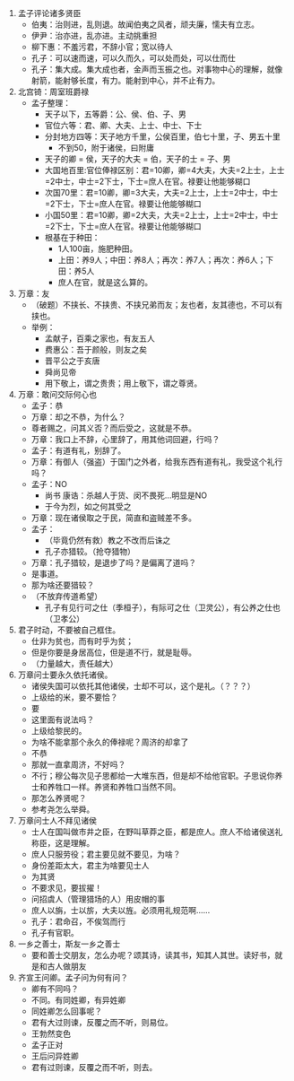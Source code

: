1. 孟子评论诸多贤臣
    * 伯夷：治则进，乱则退。故闻伯夷之风者，顽夫廉，懦夫有立志。
    * 伊尹：治亦进，乱亦进。主动挑重担
    * 柳下惠：不羞污君，不辞小官；宽以待人
    * 孔子：可以速而速，可以久而久，可以处而处，可以仕而仕
    * 孔子：集大成。集大成也者，金声而玉振之也。对事物中心的理解，就像射箭，能射够长度，有力。能射到中心，并不止有力。
2. 北宫锜：周室班爵禄
    * 孟子整理：
        * 天子以下，五等爵：公、侯、伯、子、男
        * 官位六等：君、卿、大夫、上士、中士、下士
        * 分封地方四等：天子地方千里，公侯百里，伯七十里，子、男五十里
            * 不到50，附于诸侯，曰附庸
        * 天子的卿 = 侯，天子的大夫 = 伯，天子的士 = 子、男
        * 大国地百里:官位俸禄区别：君=10卿，卿=4大夫，大夫=2上士，上士=2中士，中士=2下士，下士=庶人在官。禄要让他能够糊口
        * 次国70里：君=10卿，卿=3大夫，大夫=2上士，上士=2中士，中士=2下士，下士=庶人在官。禄要让他能够糊口
        * 小国50里：君=10卿，卿=2大夫，大夫=2上士，上士=2中士，中士=2下士，下士=庶人在官。禄要让他能够糊口
        * 根基在于种田：
            * 1人100亩，施肥种田。
            * 上田：养9人；中田：养8人；再次：养7人；再次：养6人；下田：养5人
            * 庶人在官，就是这么算的。
3. 万章：友
    * （破题）不挟长、不挟贵、不挟兄弟而友；友也者，友其德也，不可以有挟也。
    * 举例：
        * 孟献子，百乘之家也，有友五人
        * 费惠公：吾于颜般，则友之矣
        * 晋平公之于亥唐
        * 舜尚见帝
        * 用下敬上，谓之贵贵；用上敬下，谓之尊贤。
4. 万章：敢问交际何心也
    * 孟子：恭
    * 万章：却之不恭，为什么？
    * 尊者赐之，问其义否？而后受之，这就是不恭。
    * 万章：我口上不辞，心里辞了，用其他词回避，行吗？
    * 孟子：有道有礼，别辞了。
    * 万章：有御人（强盗）于国门之外者，给我东西有道有礼，我受这个礼行吗？
    * 孟子：NO
        * 尚书 康诰：杀越人于货、闵不畏死...明显是NO
        * 于今为烈，如之何其受之
    * 万章：现在诸侯取之于民，简直和盗贼差不多。
    * 孟子：
        * （毕竟仍然有救）教之不改而后诛之
        * 孔子亦猎较。（抢夺猎物）
    * 万章：孔子猎较，是退步了吗？是偏离了道吗？
    * 是事道。
    * 那为啥还要猎较？
    * （不放弃传道希望）
        * 孔子有见行可之仕（季桓子），有际可之仕（卫灵公），有公养之仕也（卫孝公）
5. 君子时动，不要被自己框住。
    * 仕非为贫也，而有时乎为贫；
    * 但是你要是身居高位，但是道不行，就是耻辱。
    * （力量越大，责任越大）
6. 万章问士要永久依托诸侯。
    * 诸侯失国可以依托其他诸侯，士却不可以，这个是礼。（？？？）
    * 上级给的米，要不要恰？
    * 要
    * 这里面有说法吗？
    * 上级给黎民的。
    * 为啥不能拿那个永久的俸禄呢？周济的却拿了
    * 不恭
    * 那就一直拿周济，不好吗？
    * 不行；穆公每次见子思都给一大堆东西，但是却不给他官职。子思说你养士和养牲口一样。养贤和养牲口当然不同。
    * 那怎么养贤呢？
    * 参考尧怎么举舜。
7. 万章问士人不拜见诸侯
    * 士人在国叫做市井之臣，在野叫草莽之臣，都是庶人。庶人不给诸侯送礼称臣，这是理解。
    * 庶人只服劳役；君主要见就不要见，为啥？
    * 身份差距太大，君主为啥要见士人
    * 为其贤
    * 不要求见，要拔擢！
    * 问招虞人（管理猎场的人）用皮帽的事
    * 庶人以旃，士以旂，大夫以旌。必须用礼规范啊……
    * 孔子：君命召，不俟驾而行
    * 孔子有官职。
8. 一乡之善士，斯友一乡之善士
    * 要和善士交朋友，怎么办呢？颂其诗，读其书，知其人其世。读好书，就是和古人做朋友
9. 齐宣王问卿。孟子问为何有问？
    * 卿有不同吗？
    * 不同。有同姓卿，有异姓卿
    * 同姓卿怎么回事呢？
    * 君有大过则谏，反覆之而不听，则易位。
    * 王勃然变色
    * 孟子正对
    * 王后问异姓卿
    * 君有过则谏，反覆之而不听，则去。